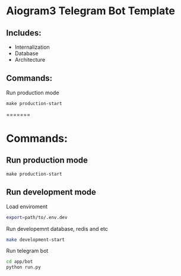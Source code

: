 # Aiogram3 Telegram Bot Template

## Includes:
 - Internalization
 - Database
 - Architecture

## Commands:

Run production mode
```shell
make production-start
```
=======
# Commands:


## Run production mode
```shell
make production-start
```

## Run development mode

Load enviroment
```zsh
export=path/to/.env.dev
```
Run developemnt database, redis and etc
```zsh
make development-start
```

Run telegram bot
```zsh
cd app/bot
python run.py
```
